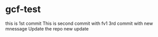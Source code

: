 # gcf-test
this is 1st commit
This is second commit with fv1
3rd commit with new mnessage
Update the repo
new update

